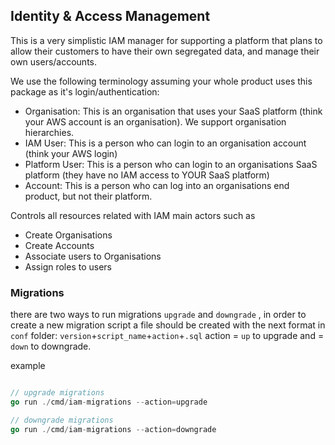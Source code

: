 ## Identity & Access Management

This is a very simplistic IAM manager for supporting a platform that plans to allow their customers to have their own segregated data, and manage their own users/accounts.

We use the following terminology assuming your whole product uses this package as it's login/authentication:

- Organisation: This is an organisation that uses your SaaS platform (think your AWS account is an organisation). We support organisation hierarchies.
- IAM User: This is a person who can login to an organisation account (think your AWS login)
- Platform User: This is a person who can login to an organisations SaaS platform (they have no IAM access to YOUR SaaS platform)
- Account: This is a person who can log into an organisations end product, but not their platform.

Controls all resources related with IAM main actors such as 

- Create Organisations
- Create Accounts
- Associate users to Organisations
- Assign roles to users

### Migrations

there are two ways to run migrations `upgrade` and `downgrade` , in order to create a new migration script a file should be created with the next format in `conf` folder:  `version`+`script_name`+`action`+`.sql`  action = `up` to upgrade and = `down` to downgrade.

example

```go

// upgrade migrations
go run ./cmd/iam-migrations --action=upgrade

// downgrade migrations
go run ./cmd/iam-migrations --action=downgrade

```